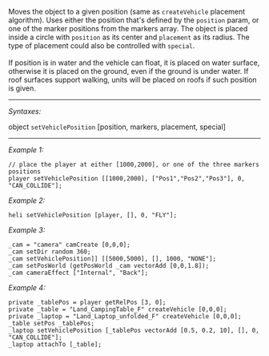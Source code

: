 Moves the object to a given position (same as `createVehicle` placement algorithm). Uses either the position that's defined by the `position` param, or one of the marker positions from the markers array. The object is placed inside a circle with `position` as its center and `placement` as its radius. The type of placement could also be controlled with `special`.<br><br>
If position is in water and the vehicle can float, it is placed on water surface, otherwise it is placed on the ground, even if the ground is under water. If roof surfaces support walking, units will be placed on roofs if such position is given.


---
*Syntaxes:*

object `setVehiclePosition` [position, markers, placement, special]

---
*Example 1:*

```sqf
// place the player at either [1000,2000], or one of the three markers positions
player setVehiclePosition [[1000,2000], ["Pos1","Pos2","Pos3"], 0, "CAN_COLLIDE"];
```

*Example 2:*

```sqf
heli setVehiclePosition [player, [], 0, "FLY"];
```

*Example 3:*

```sqf
_cam = "camera" camCreate [0,0,0];
_cam setDir random 360;
_cam setVehiclePosition]] [[5000,5000], [], 1000, "NONE"];
_cam setPosWorld (getPosWorld _cam vectorAdd [0,0,1.8]);
_cam cameraEffect ["Internal", "Back"];
```

*Example 4:*

```sqf
private _tablePos = player getRelPos [3, 0];
private _table = "Land_CampingTable_F" createVehicle [0,0,0];
private _laptop = "Land_Laptop_unfolded_F" createVehicle [0,0,0];
_table setPos _tablePos;
_laptop setVehiclePosition [_tablePos vectorAdd [0.5, 0.2, 10], [], 0, "CAN_COLLIDE"];
_laptop attachTo [_table];
```